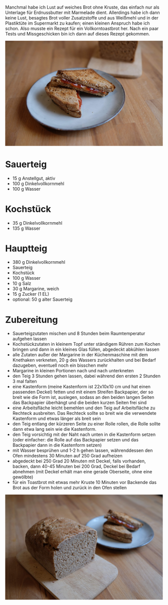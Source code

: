 <!--
.. title: Dinkelvollkorntoastbrot
.. slug: dinkelvollkorntoastbrot-sauerteig-vegan
.. date: 2020-01-28 15:22:19 UTC+01:00
.. tags: dinkel, toast, vollkorn, vegan, kastenbrot
.. category: Brot
.. link:
.. description: veganes Dinkelvollkorntoastbrot mit Sauerteig
.. type: text
-->

Manchmal habe ich Lust auf weiches Brot ohne Kruste, das einfach nur als Unterlage für Erdnussbutter mit Marmelade dient. Allerdings habe ich dann keine Lust, besagtes Brot voller Zusatzstoffe und aus Weißmehl und in der Plastiktüte im Supermarkt zu kaufen; einen kleinen Anspruch habe ich schon. Also musste ein Rezept für ein Vollkorntoastbrot her. Nach ein paar Tests und Missgeschicken bin ich dann auf dieses Rezept gekommen.

![Peanutbutter Jelly Toast](/images/toast2.JPG)

<!-- TEASER_END -->

# Sauerteig

- 15 g Anstellgut, aktiv
- 100 g Dinkelvollkornmehl
- 100 g Wasser

# Kochstück

- 35 g Dinkelvollkornmehl
- 135 g Wasser

# Hauptteig

- 380 g Dinkelvollkornmehl
- Sauerteig
- Kochstück
- 100 g Wasser
- 10 g Salz
- 30 g Margarine, weich
- 15 g Zucker (1 EL)
- optional: 50 g alter Sauerteig

# Zubereitung

- Sauerteigzutaten mischen und 8 Stunden beim Raumtemperatur aufgehen lassen
- Kochstückzutaten in kleinem Topf unter ständigem Rühren zum Kochen bringen und dann in ein kleines Glas füllen, abgedeckt abkühlen lassen
- alle Zutaten außer der Margarine in der Küchenmaschine mit dem Knethaken verkneten, 20 g des Wassers zurückhalten und bei Bedarf dazugeben, eventuell noch ein bisschen mehr
- Margarine in kleinen Portionen nach und nach unterkneten
- den Teig 3 Stunden gehen lassen, dabei während den ersten 2 Stunden 3 mal falten
- eine Kastenform (meine Kastenform ist 22x10x10 cm und hat einen passenden Deckel) fetten und mit einem Streifen Backpapier, der so breit wie die Form ist, auslegen, sodass an den beiden langen Seiten das Backpapier überhängt und die beiden kurzen Seiten frei sind
- eine Arbeitsfläche leicht bemehlen und den Teig auf Arbeitsfläche zu Rechteck ausbreiten. Das Rechteck sollte so breit wie die verwendete Kastenform und etwas länger als breit sein
- den Teig entlang der kürzeren Seite zu einer Rolle rollen, die Rolle sollte dann etwa lang sein wie die Kastenform.
- den Teig vorsichtig mit der Naht nach unten in die Kastenform setzen (oder einfacher: die Rolle auf das Backpapier setzen und das Backpapier dann in die Kastenform setzen)
- mit Wasser besprühen und 1-2 h gehen lassen, währenddessen den Ofen mindestens 30 Minuten auf 250 Grad aufheizen
- abgedeckt bei 250 Grad 20 Minuten mit Deckel, falls vorhanden, backen, dann 40-45 Minuten bei 200 Grad, Deckel bei Bedarf abnehmen (mit Deckel erhält man eine gerade Oberseite, ohne eine gewölbte)
- für ein Toastbrot mit etwas mehr Kruste 10 Minuten vor Backende das Brot aus der Form holen und zurück in den Ofen stellen

![Dinkelvollkorntoastbrot](/images/toast1.JPG)
